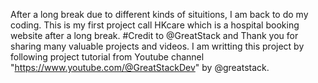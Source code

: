 After a long break due to different kinds of situitions, I am back to do my coding. This is my first project call HKcare which is a hospital booking website after a long break. #Credit to @GreatStack and Thank you for sharing many valuable projects and videos. I am writting this project by following project tutorial from Youtube channel "https://www.youtube.com/@GreatStackDev" by @greatstack. 

